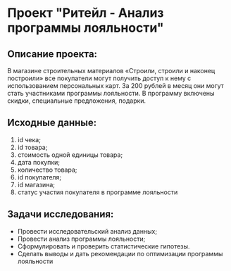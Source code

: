# Проект "Ритейл - Анализ программы лояльности"

## Описание проекта:
В магазине строительных материалов «Строили, строили и наконец построили» все покупатели могут получить доступ к нему с использованием персональных карт. За 200 рублей в месяц они могут стать участниками программы лояльности. В программу включены скидки, специальные предложения, подарки.

## Исходные данные:
1. id чека;
2. id товара;
3. стоимость одной единицы товара;
4. дата покупки;
5. количество товара;
6. id покупателя;
7. id магазина;
8. статус участия покупателя в программе лояльности

## Задачи исследования:
- Провести исследовательский анализ данных;
- Провести анализ программы лояльности;
- Сформулировать и проверить статистические гипотезы.
- Сделать выводы и дать рекомендации по оптимизации программы лояльности
